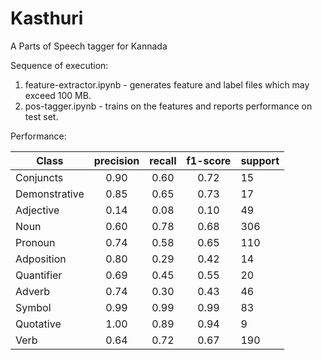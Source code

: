 # Kasthuri
A Parts of Speech tagger for Kannada

Sequence of execution:
1. feature-extractor.ipynb - generates feature and label files which may exceed 100 MB.
2. pos-tagger.ipynb - trains on the features and reports performance on test set.

Performance:

|          Class   | precision  | recall | f1-score  | support |
| ---------------- |:----------:|:------:|:---------:|:--------|
|      Conjuncts   |    0.90    |  0.60  |    0.72   |     15  |
|  Demonstrative   |    0.85    |  0.65  |    0.73   |     17  |
|      Adjective   |    0.14    |  0.08  |    0.10   |     49  |
|           Noun   |    0.60    |  0.78  |    0.68   |    306  |
|        Pronoun   |    0.74    |  0.58  |    0.65   |    110  |
|     Adposition   |    0.80    |  0.29  |    0.42   |     14  |
|     Quantifier   |    0.69    |  0.45  |    0.55   |     20  |
|         Adverb   |    0.74    |  0.30  |    0.43   |     46  |
|         Symbol   |    0.99    |  0.99  |    0.99   |     83  |
|      Quotative   |    1.00    |  0.89  |    0.94   |      9  |
|           Verb   |    0.64    |  0.72  |    0.67   |    190  |
